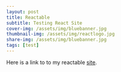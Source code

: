 ```yaml
---
layout: post
title: Reactable
subtitle: Testing React Site
cover-img: /assets/img/bluebanner.jpg
thumbnail-img: /assets/img/reactlogo.jpg
share-img: /assets/img/bluebanner.jpg
tags: [test]
---
```


Here is a link to to my reactable [site](https://dovarfalcone.github.io/reactable/). 
